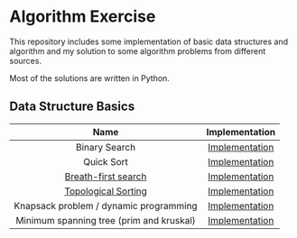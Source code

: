 # Algorithm Exercise
This repository includes some implementation of basic data structures and
algorithm and my solution to some algorithm problems from different sources.

Most of the solutions are written in Python.

## Data Structure Basics
|Name |Implementation|
|:-----:|:-----:|
|Binary Search| [Implementation](./basics/binary_search.py)|
|Quick Sort| [Implementation](./basics/quick_sort.py)|
|[Breath-first search](https://en.wikipedia.org/wiki/Breadth-first_search) |[Implementation](./basics/bfs.py)|
|[Topological Sorting](https://en.wikipedia.org/wiki/Topological_sorting) | [Implementation](./basics/topological_sorting.py)|
|Knapsack problem / dynamic programming | [Implementation](./basics/dp.py)|
|Minimum spanning tree (prim and kruskal)| [Implementation](./basics/minimum_spanning_tree.py)|